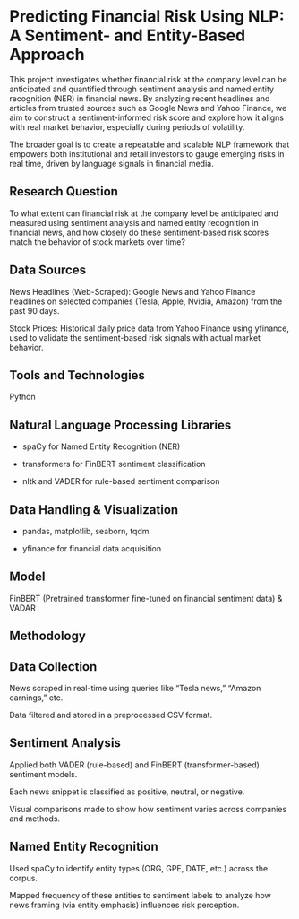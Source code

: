 # Predicting Financial Risk Using NLP: A Sentiment- and Entity-Based Approach

This project investigates whether financial risk at the company level can be anticipated and quantified through sentiment analysis and named entity recognition (NER) in financial news. By analyzing recent headlines and articles from trusted sources such as Google News and Yahoo Finance, we aim to construct a sentiment-informed risk score and explore how it aligns with real market behavior, especially during periods of volatility.

The broader goal is to create a repeatable and scalable NLP framework that empowers both institutional and retail investors to gauge emerging risks in real time, driven by language signals in financial media.

## Research Question
To what extent can financial risk at the company level be anticipated and measured using sentiment analysis and named entity recognition in financial news, and how closely do these sentiment-based risk scores match the behavior of stock markets over time?

## Data Sources

News Headlines (Web-Scraped): Google News and Yahoo Finance headlines on selected companies (Tesla, Apple, Nvidia, Amazon) from the past 90 days.

Stock Prices: Historical daily price data from Yahoo Finance using yfinance, used to validate the sentiment-based risk signals with actual market behavior.

## Tools and Technologies

Python

## Natural Language Processing Libraries

- spaCy for Named Entity Recognition (NER)

- transformers for FinBERT sentiment classification

- nltk and VADER for rule-based sentiment comparison

## Data Handling & Visualization

- pandas, matplotlib, seaborn, tqdm

- yfinance for financial data acquisition

## Model

FinBERT (Pretrained transformer fine-tuned on financial sentiment data) & VADAR

## Methodology

## Data Collection

News scraped in real-time using queries like “Tesla news,” “Amazon earnings,” etc.

Data filtered and stored in a preprocessed CSV format.

## Sentiment Analysis

Applied both VADER (rule-based) and FinBERT (transformer-based) sentiment models.

Each news snippet is classified as positive, neutral, or negative.

Visual comparisons made to show how sentiment varies across companies and methods.

## Named Entity Recognition

Used spaCy to identify entity types (ORG, GPE, DATE, etc.) across the corpus.

Mapped frequency of these entities to sentiment labels to analyze how news framing (via entity emphasis) influences risk perception.
